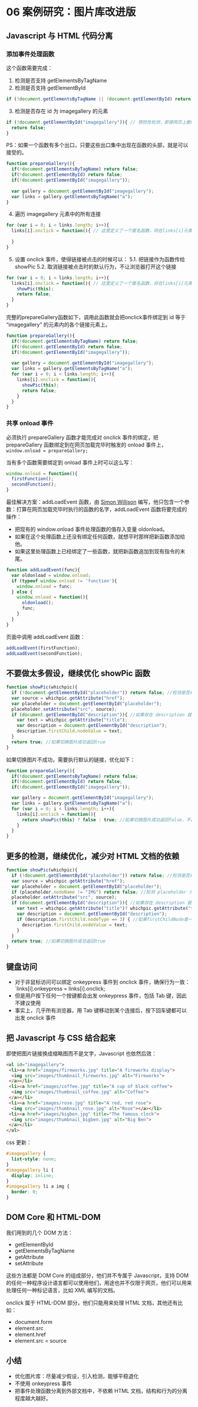 # 06 案例研究：图片库改进版

## Javascript 与 HTML 代码分离

### 添加事件处理函数

这个函数需要完成：
1. 检测是否支持 getElementsByTagName
2. 检测是否支持 getElementById

```js
if (!document.getElementsByTagName || !document.getElementById) return false;
```

3. 检测是否存在 id 为 imagegallery 的元素

```js
if (!document.getElementById("imagegallery")){ // 预防性检测，即使网页上删除了图片库，也不导致js出错
  return false;
}
```

PS：如果一个函数有多个出口，只要这些出口集中出现在函数的头部，就是可以接受的。

```js
function prepareGallery(){
  if(!document.getElementsByTagName) return false;
  if(!document.getElementById) return false;
  if(!document.getElementById("imagegallery"));
  
  var gallery = document.getElementById("imagegallery");
  var links = gallery.getElementsByTagName("a");
}
```

4. 遍历 imagegallery 元素中的所有连接

```js
for (var i = 0; i < links.length; i++){
  links[i].onclick = function(){ // 这里定义了一个匿名函数，将在links[i]元素所对应的链接被点击时执行；
    
  }
}
```

5. 设置 onclick 事件，使得链接被点击的时候可以：
  5.1. 把链接作为函数传给 showPic
  5.2. 取消链接被点击时的默认行为，不让浏览器打开这个链接

```js
for (var i = 0; i < links.length; i++){
  links[i].onclick = function(){ // 这里定义了一个匿名函数，将在links[i]元素所对应的链接被点击时执行；
    showPic(this);
    return false;
  }
}
```

完整的prepareGallery函数如下，调用此函数就会把onclick事件绑定到 id 等于 “imagegallery” 的元素内的各个链接元素上。

```js
function prepareGallery(){
  if(!document.getElementsByTagName) return false;
  if(!document.getElementById) return false;
  if(!document.getElementById("imagegallery"));
  
  var gallery = document.getElementById("imagegallery");
  var links = gallery.getElementsByTagName("a");
  for (var i = 0; i < links.length; i++){
    links[i].onclick = function(){ 
      showPic(this);
      return false;
    }
  }
}
```

### 共享 onload 事件

必须执行 prepareGallery 函数才能完成对 onclick 事件的绑定，把 prepareGallery 函数绑定到在网页加载完毕时触发的 onload 事件上，`window.onload = prepareGallery;`

当有多个函数需要绑定到 onload 事件上时可以这么写：

```js
window.onload = function(){
  firstFunction();
  secondFunction();
}
```

最佳解决方案：addLoadEvent 函数，由 [Simon Willison](http://blog.simonwillison.net) 编写，他只包含一个参数：打算在网页加载完毕时执行的函数的名字，addLoadEvent 函数将要完成的操作：
- 把现有的 window.onload 事件处理函数的值存入变量 oldonload。
- 如果在这个处理函数上还没有绑定任何函数，就想平时那样把新函数添加给他。
- 如果这里处理函数上已经绑定了一些函数，就把新函数追加到现有指令的末尾。

```js
function addLoadEvent(func){
  var oldonload = window.onload;
  if (typeof window.onload != 'function'){
    window.onload = func;
  } else {
    window.onload = function(){
      oldonload();
      func;
    }
  }
}
```

页面中调用 addLoadEvent 函数：

```js
addLoadEvent(firstFunction);
addLoadEvent(secondFunction);
```

## 不要做太多假设，继续优化 showPic 函数

```js
function showPic(whichpic){
  if (!document.getElementById("placeholder")) return false; //检测是否存在 placeholder
  var source = whichpic.getAttribute("href");
  var placeholder = document.getElementById("placeholder");
  placeholder.setAttribute("src", source);
  if (document.getElementById("description")){ //如果存在 description 就更新图片说明文字
    var text = whichpic.getAttribute("title");
    var description = document.getElementById("description");
    description.firstChild.nodeValue = text;
  }
  return true; //如果切换图片成功返回true
}
```

如果切换图片不成功，需要执行默认的链接，优化如下：

```js
function prepareGallery(){
  if(!document.getElementsByTagName) return false;
  if(!document.getElementById) return false;
  if(!document.getElementById("imagegallery"));

  var gallery = document.getElementById("imagegallery");
  var links = gallery.getElementsByTagName("a");
  for (var i = 0; i < links.length; i++){
    links[i].onclick = function(){
      return showPic(this) ? false : true; //如果切换图片成功返回false，不再执行默认的链接。否则执行默认的链接。
    }
  }
}
```

## 更多的检测，继续优化，减少对 HTML 文档的依赖

```js
function showPic(whichpic){
  if (!document.getElementById("placeholder")) return false; //检测是否存在 placeholder
  var source = whichpic.getAttribute("href");
  var placeholder = document.getElementById("placeholder");
  if (placeholder.nodeName != "IMG") return false; //检测 placeholder 元素是否是一张图片，nodeName 总是返回大写值
  placeholder.setAttribute("src", source);
  if (document.getElementById("description")){ //如果存在 description 就更新图片说明文字
    var text = whichpic.getAttribute("title")? whichpic.getAttribute("title") : ""; //三元操作符，如果不存在 title 属性返回空值 variable = condition ? if true : if false
    var description = document.getElementById("description");
    if (description.firstChild.nodeType == 3) { //如果firstChildNode是一个文本节点（即==3）
      description.firstChild.nodeValue = text;
    }
  }
  return true; //如果切换图片成功返回true
}
```

## 键盘访问
- 对于非鼠标访问可以绑定 onkeypress 事件到 onclick 事件，确保行为一致： `links[i].onkeypress = links[i].onclick;
- 但是用户按下任何一个按键都会出发 onkeypress 事件，包括 Tab 键，因此不建议使用
- 事实上，几乎所有浏览器，用 Tab 键移动到某个连接后，按下回车键都可以出发 onclick 事件

## 把 Javascript 与 CSS 结合起来
即使把图片链接换成缩略图而不是文字，Javascript 也依然后效：

```html
<ul id="imagegallery">
 <li><a href="images/fireworks.jpg" title="A fireworks display">
  <img src="images/thumbnail_fireworks.jpg" alt="Fireworks">
 </a></li>
 <li><a href="images/coffee.jpg" title="A cup of black coffee">
  <img src="images/thumbnail_coffee.jpg" alt="Coffee">
 </a></li>
 <li><a href="images/rose.jpg" title="A red, red rose">
  <img src="images/thumbnail_rose.jpg" alt="Rose"></a></li>
 <li><a href="images/bigben.jpg" title="The famous clock">
  <img src="images/thumbnail_bigben.jpg" alt="Big Ben">
 </a></li>
</ul>
```

css 更新：

```css
#imagegallery {
  list-style: none;
}
#imagegallery li {
  display: inline;
}
#imagegallery li a img {
  border: 0;
}
```

## DOM Core 和 HTML-DOM

我们用到的几个 DOM 方法：
- getElementById
- getElementsByTagName
- getAttribute
- setAttribute

这些方法都是 DOM Core 的组成部分，他们并不专属于 Javascript，支持 DOM 的任何一种程序设计语言都可以使用他们，用途也并不仅限于网页，他们可以用来处理任何一种标记语言，比如 XML 编写的文档。

onclick 属于 HTML-DOM 部分，他们只能用来处理 HTML 文档，其他还有比如：
- document.form
- element.src
- element.href
- element.src = source

## 小结
- 优化图片库：尽量减少假设，引入检测，能够平稳退化
- 不使用 onkeypress 事件
- 把事件处理函数分离到外部文档中，不依赖 HTML 文档，结构和行为的分离程度越大越好。